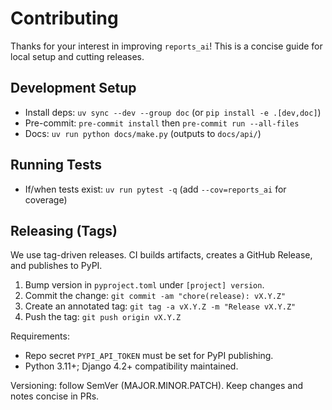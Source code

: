# Contributing

Thanks for your interest in improving `reports_ai`! This is a concise guide for local setup and cutting releases.

## Development Setup

- Install deps: `uv sync --dev --group doc` (or `pip install -e .[dev,doc]`)
- Pre-commit: `pre-commit install` then `pre-commit run --all-files`
- Docs: `uv run python docs/make.py` (outputs to `docs/api/`)

## Running Tests

- If/when tests exist: `uv run pytest -q` (add `--cov=reports_ai` for coverage)

## Releasing (Tags)

We use tag-driven releases. CI builds artifacts, creates a GitHub Release, and publishes to PyPI.

1) Bump version in `pyproject.toml` under `[project] version`.
2) Commit the change: `git commit -am "chore(release): vX.Y.Z"`
3) Create an annotated tag: `git tag -a vX.Y.Z -m "Release vX.Y.Z"`
4) Push the tag: `git push origin vX.Y.Z`

Requirements:
- Repo secret `PYPI_API_TOKEN` must be set for PyPI publishing.
- Python 3.11+; Django 4.2+ compatibility maintained.

Versioning: follow SemVer (MAJOR.MINOR.PATCH). Keep changes and notes concise in PRs.

